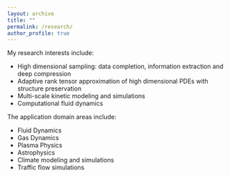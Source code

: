 ```yaml
---
layout: archive
title: ""
permalink: /research/
author_profile: true
---
```


My research interests include: 

- High dimensional sampling: data completion, information extraction and deep compression
- Adaptive rank tensor approximation of high dimensional PDEs with structure preservation
- Multi-scale kinetic modeling and simulations
- Computational fluid dynamics


The application domain areas include:

- Fluid Dynamics
- Gas Dynamics 
- Plasma Physics
- Astrophysics
- Climate modeling and simulations
- Traffic flow simulations


